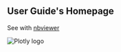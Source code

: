 User Guide's Homepage
-------------------------------

See with
[nbviewer](http://nbviewer.ipython.org/github/etpinard/plotly-python-doc/tree/1.0/s00_homepage/s00_homepage.ipynb)

![Plotly logo](http://i.imgur.com/i6YeveO.png)

